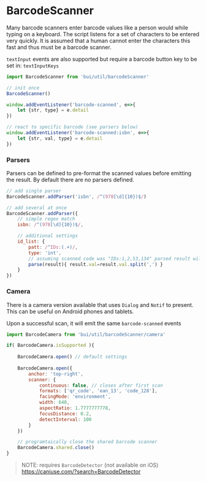 # BarcodeScanner

Many barcode scanners enter barcode values like a person would while typing on a keyboard.
The script listens for a set of characters to be entered very quickly. It is assumed
that a human cannot enter the characters this fast and thus must be a barcode scanner.

`textInput` events are also supported but require a barcode button key to be set in: `textInputKeys`

```js
import BarcodeScanner from 'bui/util/barcodeScanner'

// init once
BarcodeScanner()

window.addEventListener('barcode-scanned', e=>{
    let {str, type} = e.detail
})

// react to specific barcode (see parsers below)
window.addEventListener('barcode-scanned:isbn', e=>{
    let {str, val, type} = e.detail
})
```

### Parsers

Parsers can be defined to pre-format the scanned values before emitting the result. By default there are no parsers defined.

```js
// add single parser
BarcodeScanner.addParser('isbn', /^(978[\d]{10})$/)

// add several at once
BarcodeScanner.addParser({
    // simple regex match
    isbn: /^(978[\d]{10})$/,

    // additional settings
    id_list: {
		patt: /^IDs:(.+)/,
		type: 'int',
        // assuming scanned code was "IDs:1,2,53,134" parsed result will be `[1, 2, 53, 134]`
		parse(result){ result.val=result.val.split(',') }
	}
})
```

### Camera

There is a camera version available that uses `Dialog` and `Notif` to present. This can be useful on Android phones and tablets.

Upon a successful scan, it will emit the same `barcode-scanned` events

```js
import BarcodeCamera from 'bui/util/barcodeScanner/camera'

if( BarcodeCamera.isSupported ){
    
    BarcodeCamera.open() // default settings
   
    BarcodeCamera.open({
        anchor: 'top-right',
        scanner: {
            continuous: false, // closes after first scan
            formats: ['qr_code', 'ean_13', 'code_128'],
            facingMode: 'environment',
            width: 640,
            aspectRatio: 1.7777777778,
            focusDistance: 0.2,
            detectInterval: 100 
        }
    })

    // programtaically close the shared barcode scanner
    BarcodeCamera.shared.close()
}
```

> NOTE: requires `BarcodeDetector` (not available on iOS) https://caniuse.com/?search=BarcodeDetector